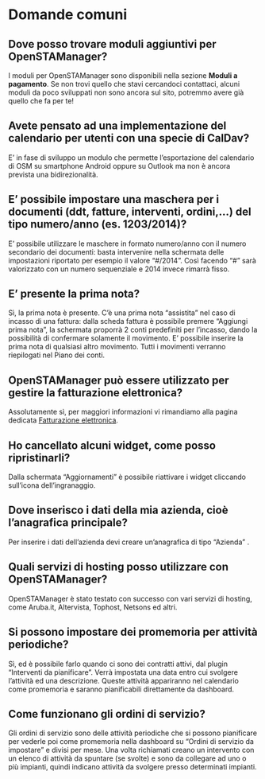 # Domande comuni

## Dove posso trovare moduli aggiuntivi per OpenSTAManager?

I moduli per OpenSTAManager sono disponibili nella sezione **Moduli a pagamento**. Se non trovi quello che stavi cercandoci contattaci, alcuni moduli da poco sviluppati non sono ancora sul sito, potremmo avere già quello che fa per te!

## Avete pensato ad una implementazione del calendario per utenti con una specie di CalDav?

E’ in fase di sviluppo un modulo che permette l’esportazione del calendario di OSM su smartphone Android oppure su Outlook ma non è ancora prevista una bidirezionalità.

## E’ possibile impostare una maschera per i documenti (ddt, fatture, interventi, ordini,…) del tipo numero/anno (es. 1203/2014)?

E’ possibile utilizzare le maschere in formato numero/anno con il numero secondario dei documenti: basta intervenire nella schermata delle impostazioni riportato per esempio il valore “#/2014”. Così facendo “#” sarà valorizzato con un numero sequenziale e 2014 invece rimarrà fisso.

## E’ presente la prima nota?

Sì, la prima nota è presente. C’è una prima nota “assistita” nel caso di incasso di una fattura: dalla scheda fattura è possibile premere “Aggiungi prima nota”, la schermata proporrà 2 conti predefiniti per l’incasso, dando la possibilità di confermare solamente il movimento. E’ possibile inserire la prima nota di qualsiasi altro movimento. Tutti i movimenti verranno riepilogati nel Piano dei conti.

## OpenSTAManager può essere utilizzato per gestire la fatturazione elettronica?

Assolutamente sì, per maggiori informazioni vi rimandiamo alla pagina dedicata [Fatturazione elettronica](fatturazione-elettronica/).

## Ho cancellato alcuni widget, come posso ripristinarli?

Dalla schermata “Aggiornamenti” è possibile riattivare i widget cliccando sull’icona dell’ingranaggio.

## Dove inserisco i dati della mia azienda, cioè l’anagrafica principale?

Per inserire i dati dell’azienda devi creare un’anagrafica di tipo “Azienda” .

## Quali servizi di hosting posso utilizzare con OpenSTAManager?

OpenSTAManager è stato testato con successo con vari servizi di hosting, come Aruba.it, Altervista, Tophost, Netsons ed altri.

## Si possono impostare dei promemoria per attività periodiche?

Sì, ed è possibile farlo quando ci sono dei contratti attivi, dal plugin “Interventi da pianificare”. Verrà impostata una data entro cui svolgere l’attività ed una descrizione. Queste attività appariranno nel calendario come promemoria e saranno pianificabili direttamente da dashboard.

## Come funzionano gli ordini di servizio?

Gli ordini di servizio sono delle attività periodiche che si possono pianificare per vederle poi come promemoria nella dashboard su “Ordini di servizio da impostare” e divisi per mese. Una volta richiamati creano un intervento con un elenco di attività da spuntare (se svolte) e sono da collegare ad uno o più impianti, quindi indicano attività da svolgere presso determinati impianti.
